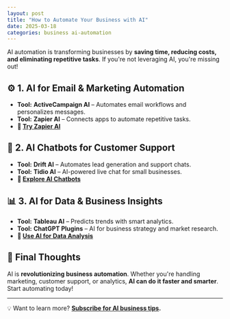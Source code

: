 ```yaml
---
layout: post
title: "How to Automate Your Business with AI"
date: 2025-03-18
categories: business ai-automation
---
```


AI automation is transforming businesses by **saving time, reducing costs, and eliminating repetitive tasks**. If you're not leveraging AI, you're missing out!

## ⚙️ **1. AI for Email & Marketing Automation**
- **Tool:** **ActiveCampaign AI** – Automates email workflows and personalizes messages.
- **Tool:** **Zapier AI** – Connects apps to automate repetitive tasks.
- **🔗 [Try Zapier AI](#)**

## 🤖 **2. AI Chatbots for Customer Support**
- **Tool:** **Drift AI** – Automates lead generation and support chats.
- **Tool:** **Tidio AI** – AI-powered live chat for small businesses.
- **🔗 [Explore AI Chatbots](#)**

## 📊 **3. AI for Data & Business Insights**
- **Tool:** **Tableau AI** – Predicts trends with smart analytics.
- **Tool:** **ChatGPT Plugins** – AI for business strategy and market research.
- **🔗 [Use AI for Data Analysis](#)**

## 🚀 **Final Thoughts**
AI is **revolutionizing business automation**. Whether you're handling marketing, customer support, or analytics, **AI can do it faster and smarter**. Start automating today!

---
💡 Want to learn more? **[Subscribe for AI business tips](#).**

